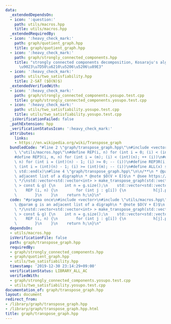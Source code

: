 ```yaml
---
data:
  _extendedDependsOn:
  - icon: ':question:'
    path: utils/macros.hpp
    title: utils/macros.hpp
  _extendedRequiredBy:
  - icon: ':heavy_check_mark:'
    path: graph/quotient_graph.hpp
    title: graph/quotient_graph.hpp
  - icon: ':heavy_check_mark:'
    path: graph/strongly_connected_components.hpp
    title: "strongly connected components decomposition, Kosaraju's algorithm / \u5F37\
      \u9023\u7D50\u6210\u5206\u5206\u89E3"
  - icon: ':heavy_check_mark:'
    path: utils/two_satisfiability.hpp
    title: 2-SAT ($O(N)$)
  _extendedVerifiedWith:
  - icon: ':heavy_check_mark:'
    path: graph/strongly_connected_components.yosupo.test.cpp
    title: graph/strongly_connected_components.yosupo.test.cpp
  - icon: ':heavy_check_mark:'
    path: utils/two_satisfiability.yosupo.test.cpp
    title: utils/two_satisfiability.yosupo.test.cpp
  _isVerificationFailed: false
  _pathExtension: hpp
  _verificationStatusIcon: ':heavy_check_mark:'
  attributes:
    links:
    - https://en.wikipedia.org/wiki/Transpose_graph
  bundledCode: "#line 2 \"graph/transpose_graph.hpp\"\n#include <vector>\n#line 2\
    \ \"utils/macros.hpp\"\n#define REP(i, n) for (int i = 0; (i) < (int)(n); ++ (i))\n\
    #define REP3(i, m, n) for (int i = (m); (i) < (int)(n); ++ (i))\n#define REP_R(i,\
    \ n) for (int i = (int)(n) - 1; (i) >= 0; -- (i))\n#define REP3R(i, m, n) for\
    \ (int i = (int)(n) - 1; (i) >= (int)(m); -- (i))\n#define ALL(x) std::begin(x),\
    \ std::end(x)\n#line 4 \"graph/transpose_graph.hpp\"\n\n/**\n * @param g is an\
    \ adjacent list of a digraph\n * @note $O(V + E)$\n * @see https://en.wikipedia.org/wiki/Transpose_graph\n\
    \ */\nstd::vector<std::vector<int> > make_transpose_graph(std::vector<std::vector<int>\
    \ > const & g) {\n    int n = g.size();\n    std::vector<std::vector<int> > h(n);\n\
    \    REP (i, n) {\n        for (int j : g[i]) {\n            h[j].push_back(i);\n\
    \        }\n    }\n    return h;\n}\n"
  code: "#pragma once\n#include <vector>\n#include \"utils/macros.hpp\"\n\n/**\n *\
    \ @param g is an adjacent list of a digraph\n * @note $O(V + E)$\n * @see https://en.wikipedia.org/wiki/Transpose_graph\n\
    \ */\nstd::vector<std::vector<int> > make_transpose_graph(std::vector<std::vector<int>\
    \ > const & g) {\n    int n = g.size();\n    std::vector<std::vector<int> > h(n);\n\
    \    REP (i, n) {\n        for (int j : g[i]) {\n            h[j].push_back(i);\n\
    \        }\n    }\n    return h;\n}\n"
  dependsOn:
  - utils/macros.hpp
  isVerificationFile: false
  path: graph/transpose_graph.hpp
  requiredBy:
  - graph/strongly_connected_components.hpp
  - graph/quotient_graph.hpp
  - utils/two_satisfiability.hpp
  timestamp: '2019-12-30 23:14:29+09:00'
  verificationStatus: LIBRARY_ALL_AC
  verifiedWith:
  - graph/strongly_connected_components.yosupo.test.cpp
  - utils/two_satisfiability.yosupo.test.cpp
documentation_of: graph/transpose_graph.hpp
layout: document
redirect_from:
- /library/graph/transpose_graph.hpp
- /library/graph/transpose_graph.hpp.html
title: graph/transpose_graph.hpp
---
```

